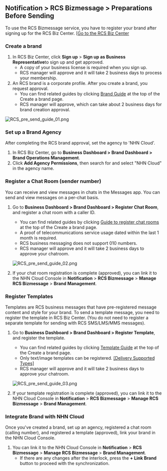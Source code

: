 ## Notification > RCS Bizmessage > Preparations Before Sending

To use the RCS Bizmessage service, you have to register your brand after signing up for the RCS Biz Center. [[Go to the RCS Biz Center](https://www.rcsbizcenter.com/main)

### Create a brand
1. In RCS Biz Center, click **Sign up** > **Sign up as Business Representative**to sign up and get approved.
    * A copy of your business license is required when you sign up.
    * RCS manager will approve and it will take 2 business days to process your membership.
2. An RCS brand is a corporate profile. After you create a brand, you request approval.
    * You can find related guides by clicking [Brand Guide](https://www.rcsbizcenter.com/GuideBrand) at the top of the Create a brand page.
    * RCS manager will approve, which can take about 2 business days for brand creation approval.

![RCS_pre_send_guide_01.png](https://static.toastoven.net/prod_rcs/ko/RCS_pre_send_guide_01.png)

### Set up a Brand Agency
After completing the RCS brand approval, set the agency to 'NHN Cloud'.
1. In RCS Biz Center, go to **Business Dashboard > Brand Dashboard > Brand Operations Management**.
2. Click **Add Agency Permissions**, then search for and select "NHN Cloud" in the agency name.

### Register a Chat Room (sender number)
You can receive and view messages in chats in the Messages app. You can send and view messages on a per-chat basis.

1. Go to **Business Dashboard > Brand Dashboard > Register Chat Room**, and register a chat room with a caller ID.
    * You can find related guides by clicking [Guide to register chat rooms](https://www.rcsbizcenter.com/Chatbot#section01) at the top of the Create a brand page.
    * A proof of telecommunications service usage dated within the last 1 month is required.
    * RCS business messaging does not support 010 numbers.
    * RCS manager will approve and it will take 2 business days to approve your chatroom.

    ![RCS_pre_send_guide_02.png](https://static.toastoven.net/prod_rcs/ko/RCS_pre_send_guide_02.png)

2. If your chat room registration is complete (approved), you can link it to the NHN Cloud Console in **Notification** > **RCS Bizmessage** > **Manage RCS Bizmessage** > **Brand Management**.

### Register Templates 
Templates are RCS business messages that have pre-registered message content and style for your brand.
To send a template message, you need to register the template in RCS Biz Center. (You do not need to register a separate template for sending with RCS SMS/LMS/MMS messages).

1. Go to **Business Dashboard > Brand Dashboard > Register Template**, and register the template.
    * You can find related guides by clicking [Template Guide](https://www.rcsbizcenter.com/RcsMessageType#section04) at the top of the Create a brand page.
    * Only text/image templates can be registered. [[Delivery Supported Types]](./overview)
    * RCS manager will approve and it will take 2 business days to approve your chatroom.

    ![RCS_pre_send_guide_03.png](https://static.toastoven.net/prod_rcs/ko/RCS_pre_send_guide_03.png)

2. If your template registration is complete (approved), you can link it to the NHN Cloud Console in **Notification** > **RCS Bizmessage** > **Manage RCS Bizmessage** > **Brand Management**.

### Integrate Brand with NHN Cloud
Once you've created a brand, set up an agency, registered a chat room (calling number), and registered a template (approved), link your brand in the NHN Cloud Console.

1. You can link it to the NHN Cloud Console in **Notification** > **RCS Bizmessage** > **Manage RCS Bizmessage** > **Brand Management**.
    * If there are any changes after the interlock, press the **+ Link Brand** button to proceed with the synchronization.
